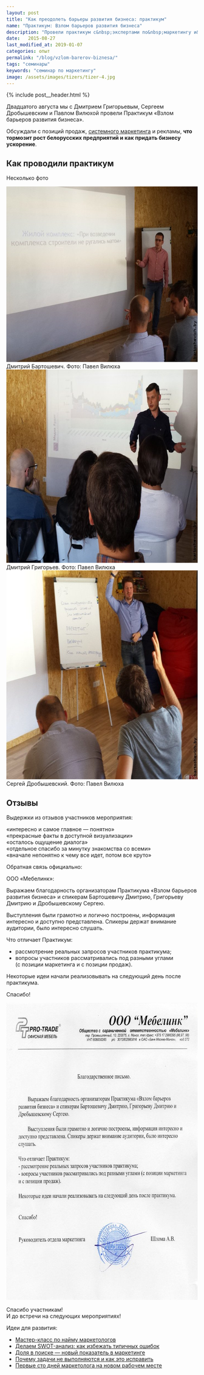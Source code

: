 ```yaml
---
layout: post
title: "Как преодолеть барьеры развития бизнеса: практикум"
name: "Практикум: Взлом барьеров развития бизнеса"
description: "Провели практикум с&nbsp;экспертами по&nbsp;маркетингу и&nbsp;продажам. Участники узнали, что тормозит рост бизнеса и&nbsp;как преодолеть эти барьеры для ускорения развития."
date:   2015-08-27
last_modified_at: 2019-01-07
categories: опыт
permalink: "/blog/vzlom-barerov-biznesa/"
tags: "семинары"
keywords: "семинар по маркетингу"
image: /assets/images/tizers/tizer-4.jpg
---
```


{% include post__header.html %}


<p>Двадцатого августа мы&nbsp;с&nbsp;Дмитрием Григорьевым, Сергеем Дробышевским и&nbsp;Павлом Вилюхой провели Практикум «Взлом барьеров развития бизнеса».</p>
<p>Обсуждали с&nbsp;позиций продаж, <a href="/blog/system-marketing/" class="link">системного маркетинга</a> и&nbsp;рекламы, <strong>что тормозит рост белорусских предприятий и&nbsp;как придать бизнесу ускорение</strong>.</p>

<section class="row-gap--m">
<h2 class="section__title h1 bold">Как проводили практикум</h2>

<p>Несколько фото</p>

<div class="figure" itemprop="image" itemscope itemtype="https://schema.org/ImageObject">
<link itemprop="url" href="/assets/images/blog/vzlom-barerov-biznesa/bar1.jpg">
<picture>
                <source srcset="/assets/images/blog/vzlom-barerov-biznesa/bar1.avif" type="image/avif">
                 <source srcset="/assets/images/blog/vzlom-barerov-biznesa/bar1.webp" type="image/webp">               
               <img  class="image" src='/assets/images/blog/vzlom-barerov-biznesa/bar1.jpg' alt="Дмитрий Бартошевич проводит семинар по взлому барьеров развития бизнеса" width="695" height="462" itemprop="contentUrl">
    </picture>
<div class="figcaption" itemprop="name">
Дмитрий Бартошевич. Фото: Павел Вилюха
</div>
</div>


<div class="figure">
<picture>
                <source srcset="/assets/images/blog/vzlom-barerov-biznesa/bar2.avif" type="image/avif">
                 <source srcset="/assets/images/blog/vzlom-barerov-biznesa/bar2.webp" type="image/webp">               
               <img  class="image" loading="lazy" decoding="async" src='/assets/images/blog/vzlom-barerov-biznesa/bar2.jpg' alt="Дмитрий Григорьев выступает на семинаре по взлому барьеров развития бизнеса" width="695" height="509">
    </picture>
<div class="figcaption">
Дмитрий Григорьев. Фото: Павел Вилюха
</div>
</div>

<div class="figure">
<picture>
                <source srcset="/assets/images/blog/vzlom-barerov-biznesa/bar3.avif" type="image/avif">
                 <source srcset="/assets/images/blog/vzlom-barerov-biznesa/bar3.webp" type="image/webp">               
               <img  class="image" loading="lazy" decoding="async"  src='/assets/images/blog/vzlom-barerov-biznesa/bar3.jpg' alt="Сергей Дробышевский на семинаре по маркетингу и продажам" width="695" height="550">
    </picture>

<div class="figcaption">
Сергей Дробышевский. Фото: Павел Вилюха
</div>
</div>
</section>


<section class="row-gap--m">
<h2 class="section__title h1 bold">Отзывы</h2>
<p class="mb-0">Выдержки из&nbsp;отзывов участников мероприятия:</p>
<div class="extract additive-spacing">
 «интересно и&nbsp;самое главное&nbsp;— понятно»<br/>
	«прекрасные факты в&nbsp;доступной визуализации»<br/>
	«осталось ощущение диалога»<br/>
	«отдельное спасибо за&nbsp;минутку знакомства со&nbsp;всеми»<br/>
	«вначале непонятно к&nbsp;чему все идет, потом все круто»
</div>
<p>Обратная связь официально:</p>
<div class="extract additive-spacing">
<span class="bold">ООО «Мебелинк»:</span>
<p>Выражаем благодарность организаторам Практикума «Взлом барьеров развития бизнеса» и&nbsp;спикерам Бартошевичу Дмитрию, Григорьеву Дмитрию и&nbsp;Дробышевскому Сергею. </p>
<p>Выступления были грамотно и&nbsp;логично построены, информация интересно и&nbsp;доступно представлена. Спикеры держат внимание аудитории, было интересно слушать.</p>
<p>Что отличает Практикум:</p>

<ul class="additive-spacing">
	<li class="list-li">рассмотрение реальных запросов участников практикума;</li>
	<li class="list-li">вопросы участников рассматривались под разными углами (с&nbsp;позиции маркетинга и&nbsp;с&nbsp;позиции продаж).</li>
</ul>
<p>Некоторые идеи начали реализовывать на&nbsp;следующий день после практикума.</p>
<p>Спасибо!</p>
</div>

<div class="figure" itemprop="image" itemscope itemtype="https://schema.org/ImageObject">
<link itemprop="url" href="/assets/images/blog/vzlom-barerov-biznesa/bar4.jpg" >
<picture>
                <source srcset="/assets/images/blog/vzlom-barerov-biznesa/bar4.avif" type="image/avif">
                 <source srcset="/assets/images/blog/vzlom-barerov-biznesa/bar4.webp" type="image/webp">               
               <img  class="image" loading="lazy" decoding="async" src='/assets/images/blog/vzlom-barerov-biznesa/bar4.jpg' alt="Благодарственное письмо ООО Мебелинк за семинар по маркетингу и продажам" width="695" height="782" itemprop="contentUrl">
    </picture>
      <meta itemprop="name" content="благодарственное письмо Мебелинк">
</div>
</section>


<p>Спасибо участникам!<br/>
 И&nbsp;до&nbsp;встречи на&nbsp;следующих мероприятиях!
</p>


<footer class="additive-spacing">
<p class="mb-m mt-m"> Идеи для развития:</p>
<ul class="addictive-spacing">
<li class="list-li">
  <a href="/blog/marketers/" class="link"> Мастер-класс по&nbsp;найму маркетологов</a>
</li>
<li class="list-li">
  <a href="/blog/primer-swot-analiza/" class="link"> Делаем SWOT-анализ: как избежать типичных ошибок</a>
</li>
<li class="list-li">
  <a href="/blog/share-of-searches/" class="link"> Доля в&nbsp;поиске&nbsp;&mdash; новый показатель в&nbsp;маркетинге</a>
</li>
<li class="list-li">
  <a href="/blog/how-to-effectively-complete-tasks-and-manage-projects/" class="link"> Почему задачи не&nbsp;выполняются и&nbsp;как это исправить</a>
</li>
<li class="list-li">
  <a href="/blog/100-dnej-marketologa/" class="link"> Первые сто дней маркетолога на&nbsp;новом рабочем&nbsp;месте</a>
</li>
</ul>
</footer>  